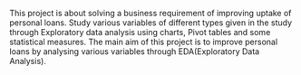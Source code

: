 This project is about solving a business requirement of improving uptake of personal loans. Study various variables of different types given in the study through Exploratory data analysis using charts, Pivot tables and some statistical measures. 
The main aim of this project is to improve personal loans by analysing various variables through EDA(Exploratory Data Analysis).
